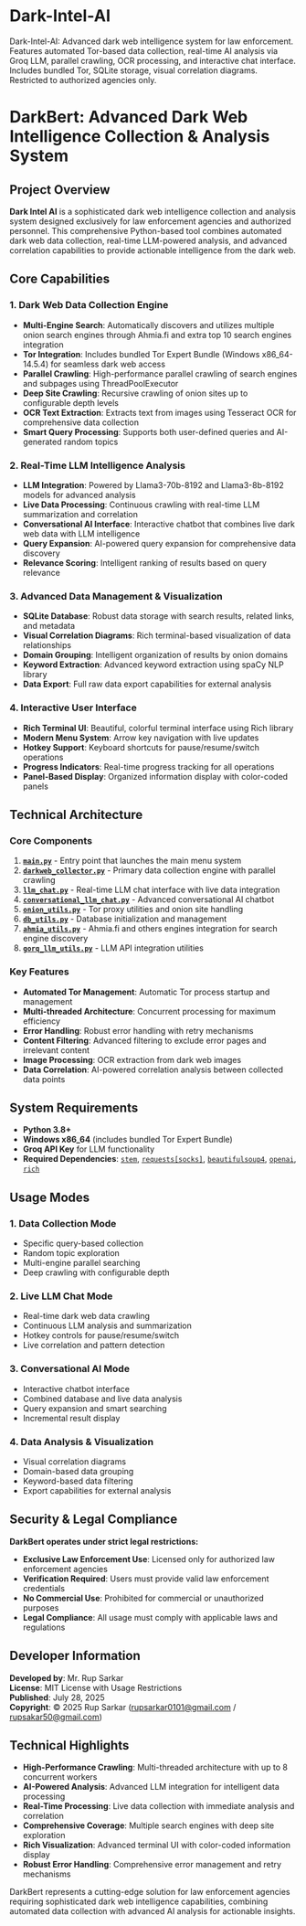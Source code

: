 # Dark-Intel-AI
Dark-Intel-AI: Advanced dark web intelligence system for law enforcement. Features automated Tor-based data collection, real-time AI analysis via Groq LLM, parallel crawling, OCR processing, and interactive chat interface. Includes bundled Tor, SQLite storage, visual correlation diagrams. Restricted to authorized agencies only.

# DarkBert: Advanced Dark Web Intelligence Collection & Analysis System

## Project Overview

**Dark Intel AI** is a sophisticated dark web intelligence collection and analysis system designed exclusively for law enforcement agencies and authorized personnel. This comprehensive Python-based tool combines automated dark web data collection, real-time LLM-powered analysis, and advanced correlation capabilities to provide actionable intelligence from the dark web.

## Core Capabilities

### 1. **Dark Web Data Collection Engine**
- **Multi-Engine Search**: Automatically discovers and utilizes multiple onion search engines through Ahmia.fi and extra top 10 search engines integration
- **Tor Integration**: Includes bundled Tor Expert Bundle (Windows x86_64-14.5.4) for seamless dark web access
- **Parallel Crawling**: High-performance parallel crawling of search engines and subpages using ThreadPoolExecutor
- **Deep Site Crawling**: Recursive crawling of onion sites up to configurable depth levels
- **OCR Text Extraction**: Extracts text from images using Tesseract OCR for comprehensive data collection
- **Smart Query Processing**: Supports both user-defined queries and AI-generated random topics

### 2. **Real-Time LLM Intelligence Analysis**
- **LLM Integration**: Powered by Llama3-70b-8192 and Llama3-8b-8192 models for advanced analysis
- **Live Data Processing**: Continuous crawling with real-time LLM summarization and correlation
- **Conversational AI Interface**: Interactive chatbot that combines live dark web data with LLM intelligence
- **Query Expansion**: AI-powered query expansion for comprehensive data discovery
- **Relevance Scoring**: Intelligent ranking of results based on query relevance

### 3. **Advanced Data Management & Visualization**
- **SQLite Database**: Robust data storage with search results, related links, and metadata
- **Visual Correlation Diagrams**: Rich terminal-based visualization of data relationships
- **Domain Grouping**: Intelligent organization of results by onion domains
- **Keyword Extraction**: Advanced keyword extraction using spaCy NLP library
- **Data Export**: Full raw data export capabilities for external analysis

### 4. **Interactive User Interface**
- **Rich Terminal UI**: Beautiful, colorful terminal interface using Rich library
- **Modern Menu System**: Arrow key navigation with live updates
- **Hotkey Support**: Keyboard shortcuts for pause/resume/switch operations
- **Progress Indicators**: Real-time progress tracking for all operations
- **Panel-Based Display**: Organized information display with color-coded panels

## Technical Architecture

### **Core Components**

1. **[`main.py`](DarkBert/darkweb_ai/main.py:1)** - Entry point that launches the main menu system
2. **[`darkweb_collector.py`](DarkBert/darkweb_ai/darkweb_collector.py:1)** - Primary data collection engine with parallel crawling
3. **[`llm_chat.py`](DarkBert/darkweb_ai/llm_chat.py:1)** - Real-time LLM chat interface with live data integration
4. **[`conversational_llm_chat.py`](DarkBert/darkweb_ai/conversational_llm_chat.py:1)** - Advanced conversational AI chatbot
5. **[`onion_utils.py`](DarkBert/darkweb_ai/onion_utils.py:1)** - Tor proxy utilities and onion site handling
6. **[`db_utils.py`](DarkBert/darkweb_ai/db_utils.py:1)** - Database initialization and management
7. **[`ahmia_utils.py`](DarkBert/darkweb_ai/ahmia_utils.py:1)** - Ahmia.fi and others engines integration for search engine discovery
8. **[`gorq_llm_utils.py`](DarkBert/darkweb_ai/gorq_llm_utils.py:1)** - LLM API integration utilities

### **Key Features**

- **Automated Tor Management**: Automatic Tor process startup and management
- **Multi-threaded Architecture**: Concurrent processing for maximum efficiency
- **Error Handling**: Robust error handling with retry mechanisms
- **Content Filtering**: Advanced filtering to exclude error pages and irrelevant content
- **Image Processing**: OCR extraction from dark web images
- **Data Correlation**: AI-powered correlation analysis between collected data points

## System Requirements

- **Python 3.8+**
- **Windows x86_64** (includes bundled Tor Expert Bundle)
- **Groq API Key** for LLM functionality
- **Required Dependencies**: [`stem`](DarkBert/darkweb_ai/requirements.txt:1), [`requests[socks]`](DarkBert/darkweb_ai/requirements.txt:2), [`beautifulsoup4`](DarkBert/darkweb_ai/requirements.txt:3), [`openai`](DarkBert/darkweb_ai/requirements.txt:4), [`rich`](DarkBert/darkweb_ai/requirements.txt:5)

## Usage Modes

### **1. Data Collection Mode**
- Specific query-based collection
- Random topic exploration
- Multi-engine parallel searching
- Deep crawling with configurable depth

### **2. Live LLM Chat Mode**
- Real-time dark web data crawling
- Continuous LLM analysis and summarization
- Hotkey controls for pause/resume/switch
- Live correlation and pattern detection

### **3. Conversational AI Mode**
- Interactive chatbot interface
- Combined database and live data analysis
- Query expansion and smart searching
- Incremental result display

### **4. Data Analysis & Visualization**
- Visual correlation diagrams
- Domain-based data grouping
- Keyword-based data filtering
- Export capabilities for external analysis

## Security & Legal Compliance

**DarkBert operates under strict legal restrictions:**

- **Exclusive Law Enforcement Use**: Licensed only for authorized law enforcement agencies
- **Verification Required**: Users must provide valid law enforcement credentials
- **No Commercial Use**: Prohibited for commercial or unauthorized purposes
- **Legal Compliance**: All usage must comply with applicable laws and regulations

## Developer Information

**Developed by**: Mr. Rup Sarkar  
**License**: MIT License with Usage Restrictions  
**Published**: July 28, 2025  
**Copyright**: © 2025 Rup Sarkar  (rupsarkar0101@gmail.com / rupsakar50@gmail.com)

## Technical Highlights

- **High-Performance Crawling**: Multi-threaded architecture with up to 8 concurrent workers
- **AI-Powered Analysis**: Advanced LLM integration for intelligent data processing
- **Real-Time Processing**: Live data collection with immediate analysis and correlation
- **Comprehensive Coverage**: Multiple search engines with deep site exploration
- **Rich Visualization**: Advanced terminal UI with color-coded information display
- **Robust Error Handling**: Comprehensive error management and retry mechanisms

DarkBert represents a cutting-edge solution for law enforcement agencies requiring sophisticated dark web intelligence capabilities, combining automated data collection with advanced AI analysis for actionable insights.
